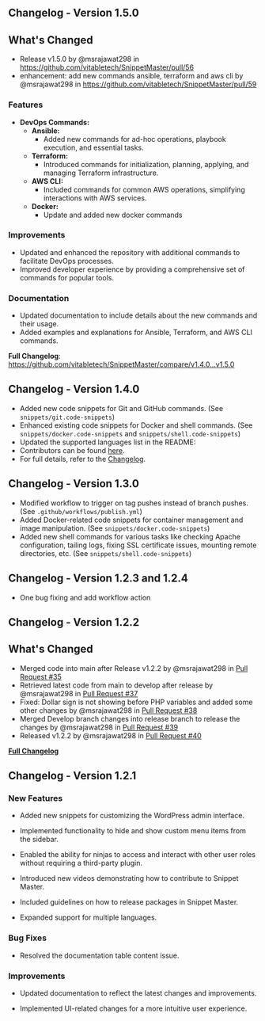 ## Changelog - Version 1.5.0

## What's Changed
* Release v1.5.0 by @msrajawat298 in https://github.com/vitabletech/SnippetMaster/pull/56
* enhancement: add new commands ansible, terraform and aws cli by @msrajawat298 in https://github.com/vitabletech/SnippetMaster/pull/59

### Features

- **DevOps Commands:**
  - **Ansible:**
    - Added new commands for ad-hoc operations, playbook execution, and essential tasks.
  - **Terraform:**
    - Introduced commands for initialization, planning, applying, and managing Terraform infrastructure.
  - **AWS CLI:**
    - Included commands for common AWS operations, simplifying interactions with AWS services.
  - **Docker:**
    - Update and added new docker commands

### Improvements

- Updated and enhanced the repository with additional commands to facilitate DevOps processes.
- Improved developer experience by providing a comprehensive set of commands for popular tools.

### Documentation

- Updated documentation to include details about the new commands and their usage.
- Added examples and explanations for Ansible, Terraform, and AWS CLI commands.


**Full Changelog**: https://github.com/vitabletech/SnippetMaster/compare/v1.4.0...v1.5.0

## Changelog - Version 1.4.0

- Added new code snippets for Git and GitHub commands. (See `snippets/git.code-snippets`)
- Enhanced existing code snippets for Docker and shell commands. (See `snippets/docker.code-snippets` and `snippets/shell.code-snippets`)
- Updated the supported languages list in the README:
- Contributors can be found [here](https://github.com/vitabletech/SnippetMaster/graphs/contributors).
- For full details, refer to the [Changelog](changelog.md).

## Changelog - Version 1.3.0

- Modified workflow to trigger on tag pushes instead of branch pushes. (See `.github/workflows/publish.yml`)
- Added Docker-related code snippets for container management and image manipulation. (See `snippets/docker.code-snippets`)
- Added new shell commands for various tasks like checking Apache configuration, tailing logs, fixing SSL certificate issues, mounting remote directories, etc. (See `snippets/shell.code-snippets`)

## Changelog - Version 1.2.3 and 1.2.4

- One bug fixing and add workflow action

## Changelog - Version 1.2.2

## What's Changed

- Merged code into main after Release v1.2.2 by @msrajawat298 in [Pull Request #35](https://github.com/vitabletech/SnippetMaster/pull/35)
- Retrieved latest code from main to develop after release by @msrajawat298 in [Pull Request #37](https://github.com/vitabletech/SnippetMaster/pull/37)
- Fixed: Dollar sign is not showing before PHP variables and added some other changes by @msrajawat298 in [Pull Request #38](https://github.com/vitabletech/SnippetMaster/pull/38)
- Merged Develop branch changes into release branch to release the changes by @msrajawat298 in [Pull Request #39](https://github.com/vitabletech/SnippetMaster/pull/39)
- Released v1.2.2 by @msrajawat298 in [Pull Request #40](https://github.com/vitabletech/SnippetMaster/pull/40)

[**Full Changelog**](https://github.com/vitabletech/SnippetMaster/compare/v1.2.1...v1.2.2)

## Changelog - Version 1.2.1

### New Features

- Added new snippets for customizing the WordPress admin interface.

- Implemented functionality to hide and show custom menu items from the sidebar.

- Enabled the ability for ninjas to access and interact with other user roles without requiring a third-party plugin.

- Introduced new videos demonstrating how to contribute to Snippet Master.

- Included guidelines on how to release packages in Snippet Master.

- Expanded support for multiple languages.

### Bug Fixes

- Resolved the documentation table content issue.

### Improvements

- Updated documentation to reflect the latest changes and improvements.

- Implemented UI-related changes for a more intuitive user experience.
